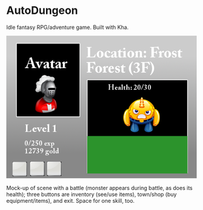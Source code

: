 # AutoDungeon

Idle fantasy RPG/adventure game. Built with Kha.

![mockup](mockup.png)

Mock-up of scene with a battle (monster appears during battle, as does its health); three buttons are inventory (see/use items), town/shop (buy equipment/items), and exit. Space for one skill, too.